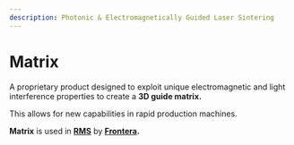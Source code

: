 ```yaml
---
description: Photonic & Electromagnetically Guided Laser Sintering
---
```


# Matrix

A proprietary product designed to exploit unique electromagnetic  and light interference properties to create a **3D guide matrix.**

This allows for new capabilities in rapid production machines.

**Matrix** is used in [**RMS**](https://frontera.iim.technology/projects/manufacturing/leoxmf) by [**Frontera**](https://frontera.iim.technology/)**.**

